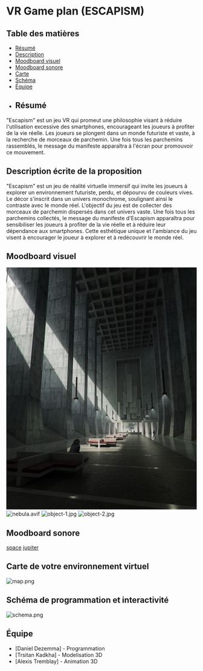 # VR Game plan (ESCAPISM)
## Table des matières
- [Résumé](#Résumé)
- [Description](#Description-écrite-de-la-proposition)
- [Moodboard visuel](#Moodboard-visuel)
- [Moodboard sonore](#Moodboard-sonore)
- [Carte](#Carte-de-votre-environnement-virtuel)
- [Schéma](#Schéma-de-programmation-et-interactivité)
- [Équipe](#Équipe)
- ## Résumé
"Escapism" est un jeu VR qui promeut une philosophie visant à réduire l'utilisation excessive des smartphones, encourageant les joueurs à profiter de la vie réelle. Les joueurs se plongent dans un monde futuriste et vaste, à la recherche de morceaux de parchemin. Une fois tous les parchemins rassemblés, le message du manifeste apparaîtra à l'écran pour promouvoir ce mouvement. 
## Description écrite de la proposition 
"Escapism" est un jeu de réalité virtuelle immersif qui invite les joueurs à explorer un environnement futuriste, perdu, et dépourvu de couleurs vives. Le décor s'inscrit dans un univers monochrome, soulignant ainsi le contraste avec le monde réel. L'objectif du jeu est de collecter des morceaux de parchemin dispersés dans cet univers vaste. Une fois tous les parchemins collectés, le message du manifeste d'Escapism apparaîtra pour sensibiliser les joueurs à profiter de la vie réelle et à réduire leur dépendance aux smartphones. Cette esthétique unique et l'ambiance du jeu visent à encourager le joueur à explorer et à redécouvrir le monde réel.
## Moodboard visuel 
![space.avif](assets/img/image-bizarre.jpeg)
![nebula.avif](assets/nebula.avif)
![object-1.jpg](assets/object-1.jpg)
![object-2.jpg](assets/object-2.jpg)
## Moodboard sonore
[space](https://www.youtube.com/watch?v=kXUnJ61KxRE)
[jupiter](https://www.youtube.com/watch?v=UChzxK9gknM)
## Carte de votre environnement virtuel 
![map.png](assets/map.png)
## Schéma de programmation et interactivité
![schema.png](assets/schema.png)


## Équipe
- [Daniel Dezemma] - Programmation
- [Trsitan Kadkha] - Modelisation 3D
- [Alexis Tremblay] - Animation 3D
